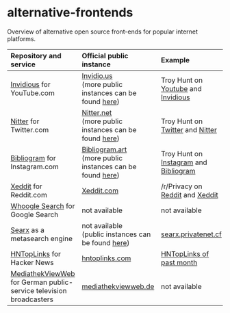 # alternative-frontends
Overview of alternative open source front-ends for popular internet platforms.

|Repository and service|Official public instance|Example
|:---|:---|:---
|[Invidious](https://github.com/iv-org/invidious) for YouTube.com|[Invidio.us](https://invidio.us/)<br>(more public instances can be found [here](https://github.com/omarroth/invidious/wiki/Invidious-Instances))|Troy Hunt on [Youtube](https://www.youtube.com/user/troyhuntdotcom/videos) and [Invidious](https://invidio.us/channel/troyhuntdotcom)
|[Nitter](https://github.com/zedeus/nitter) for Twitter.com|[Nitter.net](https://nitter.net/)<br>(more public instances can be found [here](https://github.com/zedeus/nitter/wiki/Instances))|Troy Hunt on [Twitter](https://twitter.com/troyhunt) and [Nitter](https://nitter.net/troyhunt)
|[Bibliogram](https://github.com/cloudrac3r/bibliogram) for Instagram.com|[Bibliogram.art](https://bibliogram.art/)<br>(more public instances can be found [here](https://github.com/cloudrac3r/bibliogram/wiki/Instances))|Troy Hunt on [Instagram](https://www.instagram.com/troyhunt/) and [Bibliogram](https://bibliogram.art/u/troyhunt)
|[Xeddit](https://github.com/ErlingMK/Xeddit) for Reddit.com|[Xeddit.com](https://www.xeddit.com/)|/r/Privacy on [Reddit](https://www.reddit.com/r/privacy/) and [Xeddit](https://www.xeddit.com/r/privacy/)
|[Whoogle Search](https://github.com/benbusby/whoogle-search) for Google Search|not available|not available
|[Searx](https://github.com/asciimoo/searx) as a metasearch engine|not available<br>(public instances can be found [here](https://searx.space/))|[searx.privatenet.cf](https://searx.privatenet.cf/)
|[HNTopLinks](https://github.com/eguller/hntoplinks) for Hacker News|[hntoplinks.com](http://www.hntoplinks.com/)|[HNTopLinks of past month](http://www.hntoplinks.com/month)
|[MediathekViewWeb](https://github.com/mediathekview/mediathekviewweb) for German public-service television broadcasters|[mediathekviewweb.de](https://mediathekviewweb.de/)|not available
